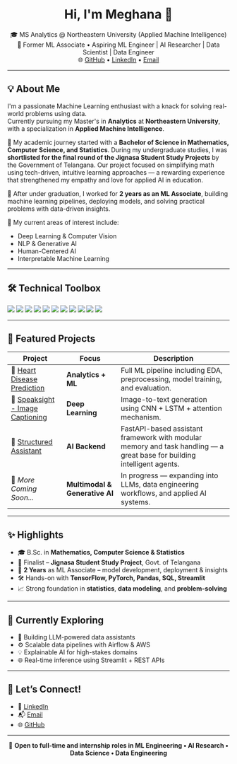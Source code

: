 <h1 align="center">Hi, I'm Meghana 👋</h1>

<p align="center">
  🎓 MS Analytics @ Northeastern University (Applied Machine Intelligence)<br>
  💼 Former ML Associate • Aspiring ML Engineer | AI Researcher | Data Scientist | Data Engineer<br>
  🌐 <a href="https://github.com/Meghanayalam">GitHub</a> • 
  <a href="https://www.linkedin.com/in/meghanayalam">LinkedIn</a> • 
  <a href="mailto:yalammeghana@gmail.com">Email</a>
</p>

---

## 💡 About Me

I'm a passionate Machine Learning enthusiast with a knack for solving real-world problems using data.  
Currently pursuing my Master's in **Analytics** at **Northeastern University**, with a specialization in **Applied Machine Intelligence**.  

📘 My academic journey started with a **Bachelor of Science in Mathematics, Computer Science, and Statistics**. During my undergraduate studies, I was **shortlisted for the final round of the Jignasa Student Study Projects** by the Government of Telangana. Our project focused on simplifying math using tech-driven, intuitive learning approaches — a rewarding experience that strengthened my empathy and love for applied AI in education.  

💼 After under graduation, I worked for **2 years as an ML Associate**, building machine learning pipelines, deploying models, and solving practical problems with data-driven insights.  

🧠 My current areas of interest include:
- Deep Learning & Computer Vision  
- NLP & Generative AI  
- Human-Centered AI  
- Interpretable Machine Learning  

---

## 🛠️ Technical Toolbox

<p>
  <img src="https://img.shields.io/badge/Python-3776AB?logo=python&logoColor=white&style=flat-square"/>
  <img src="https://img.shields.io/badge/TensorFlow-FF6F00?logo=tensorflow&logoColor=white&style=flat-square"/>
  <img src="https://img.shields.io/badge/PyTorch-EE4C2C?logo=pytorch&logoColor=white&style=flat-square"/>
  <img src="https://img.shields.io/badge/SQL-4479A1?logo=postgresql&logoColor=white&style=flat-square"/>
  <img src="https://img.shields.io/badge/Scikit--Learn-F7931E?logo=scikit-learn&logoColor=white&style=flat-square"/>
  <img src="https://img.shields.io/badge/Streamlit-FF4B4B?logo=streamlit&logoColor=white&style=flat-square"/>
  <img src="https://img.shields.io/badge/Pandas-150458?logo=pandas&logoColor=white&style=flat-square"/>
  <img src="https://img.shields.io/badge/Numpy-013243?logo=numpy&logoColor=white&style=flat-square"/>
  <img src="https://img.shields.io/badge/AWS-232F3E?logo=amazon-aws&logoColor=white&style=flat-square"/>
  <img src="https://img.shields.io/badge/Git-F05032?logo=git&logoColor=white&style=flat-square"/>
  <img src="https://img.shields.io/badge/Jupyter-F37626?logo=jupyter&logoColor=white&style=flat-square"/>
</p>

---



## 🚀 Featured Projects

| Project | Focus | Description |
|--------|-------|-------------|
| 💓 [Heart Disease Prediction](https://github.com/Meghanayalam/Heart-disease-prediction) | **Analytics + ML** | Full ML pipeline including EDA, preprocessing, model training, and evaluation. |
| 🧠 [Speaksight - Image Captioning](https://github.com/Meghanayalam/Speaksight) | **Deep Learning** | Image-to-text generation using CNN + LSTM + attention mechanism. |
| 🤖 [Structured Assistant](https://github.com/Meghanayalam/structured_assistant) | **AI Backend** | FastAPI-based assistant framework with modular memory and task handling — a great base for building intelligent agents. |
| 🔄 *More Coming Soon...* | **Multimodal & Generative AI** | In progress — expanding into LLMs, data engineering workflows, and applied AI systems. |

---

## ✨ Highlights

- 🎓 B.Sc. in **Mathematics, Computer Science & Statistics**
- 🧮 Finalist – **Jignasa Student Study Project**, Govt. of Telangana  
- 💼 **2 Years** as ML Associate – model development, deployment & insights
- 🛠️ Hands-on with **TensorFlow, PyTorch, Pandas, SQL, Streamlit**
- 📈 Strong foundation in **statistics**, **data modeling**, and **problem-solving**

---

## 📌 Currently Exploring

- 🔬 Building LLM-powered data assistants  
- ⚙️ Scalable data pipelines with Airflow & AWS  
- 💡 Explainable AI for high-stakes domains  
- 🌐 Real-time inference using Streamlit + REST APIs  

---

## 🤝 Let’s Connect!

- 💼 [LinkedIn](https://www.linkedin.com/in/meghanayalam)  
- 📬 [Email](mailto:yalammeghana@gmail.com)  
- 🌐 [GitHub](https://github.com/Meghanayalam)

---

<p align="center">
  🚀 <b>Open to full-time and internship roles in ML Engineering • AI Research • Data Science • Data Engineering</b>
</p>

